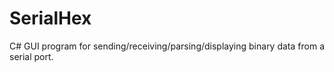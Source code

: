 # SerialHex
C# GUI program for sending/receiving/parsing/displaying binary data from a serial port.
